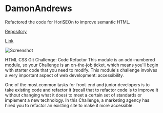 # DamonAndrews #

Refactored the code for HoriSEOn to improve semantic HTML.

[Repository](https://github.com/DamonAndrews/Project-1)

[Link](https://damonandrews.github.io/Project-1/)

![Screenshot](./_C__Users_damon_Desktop_BootCampStuff_Project-1_index.html%20(1).png)

HTML CSS Git Challenge: Code Refactor
This module is an odd-numbered module, so your Challenge is an on-the-job ticket, which means you'll begin with starter code that you need to modify. This module's challenge involves a very important aspect of web development: accessibility.

One of the most common tasks for front-end and junior developers is to take existing code and refactor it (recall that to refactor code is to improve it without changing what it does) to meet a certain set of standards or implement a new technology. In this Challenge, a marketing agency has hired you to refactor an existing site to make it more accessible.
